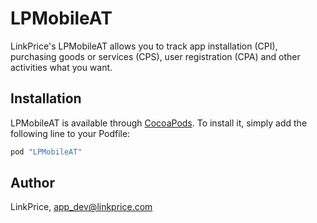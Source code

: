 # LPMobileAT

LinkPrice's LPMobileAT allows you to track app installation (CPI),
purchasing goods or services (CPS), user registration (CPA)
and other activities what you want.


## Installation

LPMobileAT is available through [CocoaPods](http://cocoapods.org). To install
it, simply add the following line to your Podfile:

```ruby
pod "LPMobileAT"
```

## Author

LinkPrice, app_dev@linkprice.com
